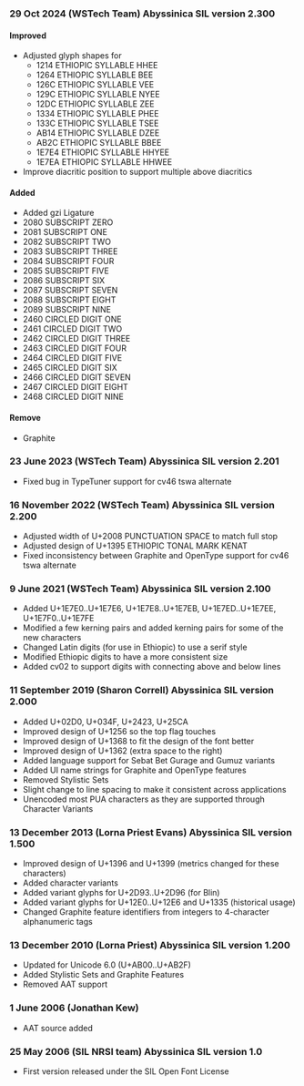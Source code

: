 
### 29 Oct 2024 (WSTech Team) Abyssinica SIL version 2.300

#### Improved
- Adjusted glyph shapes for
  - 1214 ETHIOPIC SYLLABLE HHEE
  - 1264 ETHIOPIC SYLLABLE BEE
  - 126C ETHIOPIC SYLLABLE VEE
  - 129C ETHIOPIC SYLLABLE NYEE
  - 12DC ETHIOPIC SYLLABLE ZEE
  - 1334 ETHIOPIC SYLLABLE PHEE
  - 133C ETHIOPIC SYLLABLE TSEE
  - AB14 ETHIOPIC SYLLABLE DZEE
  - AB2C ETHIOPIC SYLLABLE BBEE
  - 1E7E4 ETHIOPIC SYLLABLE HHYEE
  - 1E7EA ETHIOPIC SYLLABLE HHWEE
- Improve diacritic position to support multiple above diacritics

#### Added
- Added gzi Ligature
- 2080 SUBSCRIPT ZERO
- 2081 SUBSCRIPT ONE
- 2082 SUBSCRIPT TWO
- 2083 SUBSCRIPT THREE
- 2084 SUBSCRIPT FOUR
- 2085 SUBSCRIPT FIVE
- 2086 SUBSCRIPT SIX
- 2087 SUBSCRIPT SEVEN
- 2088 SUBSCRIPT EIGHT
- 2089 SUBSCRIPT NINE
- 2460 CIRCLED DIGIT ONE
- 2461 CIRCLED DIGIT TWO
- 2462 CIRCLED DIGIT THREE
- 2463 CIRCLED DIGIT FOUR
- 2464 CIRCLED DIGIT FIVE
- 2465 CIRCLED DIGIT SIX
- 2466 CIRCLED DIGIT SEVEN
- 2467 CIRCLED DIGIT EIGHT
- 2468 CIRCLED DIGIT NINE

#### Remove
- Graphite

### 23 June 2023 (WSTech Team) Abyssinica SIL version 2.201
- Fixed bug in TypeTuner support for cv46 tswa alternate

### 16 November 2022 (WSTech Team) Abyssinica SIL version 2.200
- Adjusted width of U+2008 PUNCTUATION SPACE to match full stop
- Adjusted design of U+1395 ETHIOPIC TONAL MARK KENAT
- Fixed inconsistency between Graphite and OpenType support for cv46 tswa alternate

### 9 June 2021 (WSTech Team) Abyssinica SIL version 2.100
- Added U+1E7E0..U+1E7E6, U+1E7E8..U+1E7EB, U+1E7ED..U+1E7EE, U+1E7F0..U+1E7FE
- Modified a few kerning pairs and added kerning pairs for some of the new characters
- Changed Latin digits (for use in Ethiopic) to use a serif style
- Modified Ethiopic digits to have a more consistent size
- Added cv02 to support digits with connecting above and below lines

### 11 September 2019 (Sharon Correll) Abyssinica SIL version 2.000
- Added U+02D0, U+034F, U+2423, U+25CA
- Improved design of U+1256 so the top flag touches
- Improved design of U+1368 to fit the design of the font better
- Improved design of U+1362 (extra space to the right)
- Added language support for Sebat Bet Gurage and Gumuz variants
- Added UI name strings for Graphite and OpenType features
- Removed Stylistic Sets
- Slight change to line spacing to make it consistent across applications
- Unencoded most PUA characters as they are supported through Character Variants

### 13 December 2013 (Lorna Priest Evans) Abyssinica SIL version 1.500
- Improved design of U+1396 and U+1399 (metrics changed for these characters)
- Added character variants
- Added variant glyphs for U+2D93..U+2D96 (for Blin)
- Added variant glyphs for U+12E0..U+12E6 and U+1335 (historical usage)
- Changed Graphite feature identifiers from integers to 4-character 
  alphanumeric tags

### 13 December 2010 (Lorna Priest) Abyssinica SIL version 1.200
- Updated for Unicode 6.0 (U+AB00..U+AB2F)
- Added Stylistic Sets and Graphite Features
- Removed AAT support

### 1 June 2006 (Jonathan Kew)
- AAT source added

### 25 May 2006 (SIL NRSI team)  Abyssinica SIL version 1.0
- First version released under the SIL Open Font License
